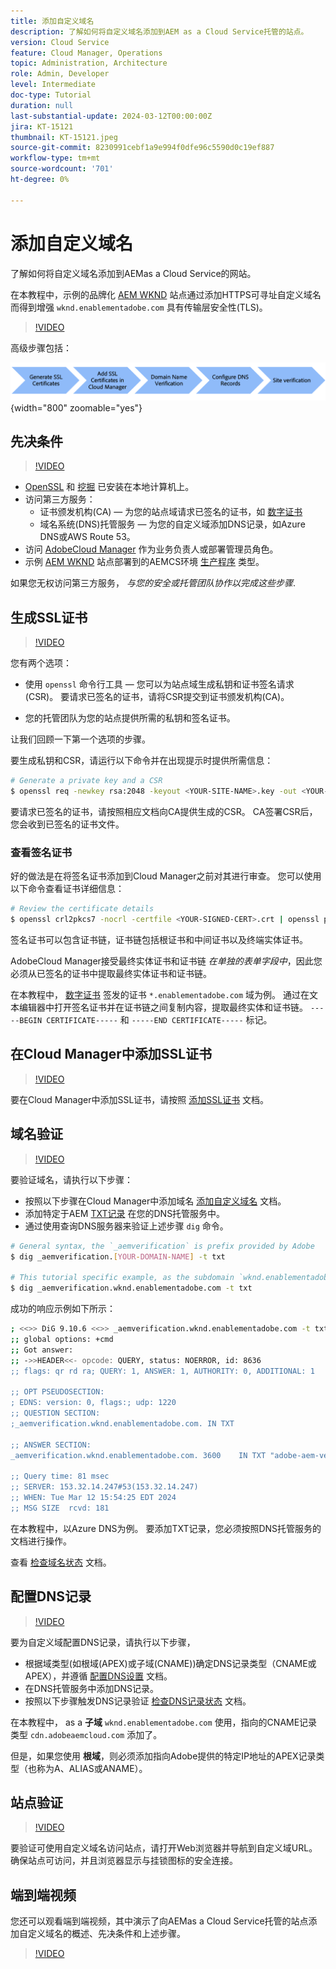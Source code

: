 ```yaml
---
title: 添加自定义域名
description: 了解如何将自定义域名添加到AEM as a Cloud Service托管的站点。
version: Cloud Service
feature: Cloud Manager, Operations
topic: Administration, Architecture
role: Admin, Developer
level: Intermediate
doc-type: Tutorial
duration: null
last-substantial-update: 2024-03-12T00:00:00Z
jira: KT-15121
thumbnail: KT-15121.jpeg
source-git-commit: 8230991cebf1a9e994f0dfe96c5590d0c19ef887
workflow-type: tm+mt
source-wordcount: '701'
ht-degree: 0%

---
```



# 添加自定义域名

了解如何将自定义域名添加到AEMas a Cloud Service的网站。

在本教程中，示例的品牌化 [AEM WKND](https://github.com/adobe/aem-guides-wknd) 站点通过添加HTTPS可寻址自定义域名而得到增强 `wknd.enablementadobe.com` 具有传输层安全性(TLS)。

>[!VIDEO](https://video.tv.adobe.com/v/3427903?quality=12&learn=on)

高级步骤包括：

![高自定义域名](./assets/add-custom-domain-name-steps.png){width="800" zoomable="yes"}

## 先决条件

>[!VIDEO](https://video.tv.adobe.com/v/3427909?quality=12&learn=on)

- [OpenSSL](https://www.openssl.org/) 和 [挖掘](https://www.isc.org/blogs/dns-checker/) 已安装在本地计算机上。
- 访问第三方服务：
   - 证书颁发机构(CA) — 为您的站点域请求已签名的证书，如 [数字证书](https://www.digicert.com/)
   - 域名系统(DNS)托管服务 — 为您的自定义域添加DNS记录，如Azure DNS或AWS Route 53。
- 访问 [AdobeCloud Manager](https://my.cloudmanager.adobe.com/) 作为业务负责人或部署管理员角色。
- 示例 [AEM WKND](https://github.com/adobe/aem-guides-wknd) 站点部署到的AEMCS环境 [生产程序](https://experienceleague.adobe.com/en/docs/experience-manager-cloud-service/content/implementing/using-cloud-manager/programs/introduction-production-programs) 类型。

如果您无权访问第三方服务， _与您的安全或托管团队协作以完成这些步骤_.

## 生成SSL证书

>[!VIDEO](https://video.tv.adobe.com/v/3427908?quality=12&learn=on)

您有两个选项：

- 使用 `openssl` 命令行工具 — 您可以为站点域生成私钥和证书签名请求(CSR)。 要请求已签名的证书，请将CSR提交到证书颁发机构(CA)。

- 您的托管团队为您的站点提供所需的私钥和签名证书。

让我们回顾一下第一个选项的步骤。

要生成私钥和CSR，请运行以下命令并在出现提示时提供所需信息：

```bash
# Generate a private key and a CSR
$ openssl req -newkey rsa:2048 -keyout <YOUR-SITE-NAME>.key -out <YOUR-SITE-NAME>.csr -nodes
```

要请求已签名的证书，请按照相应文档向CA提供生成的CSR。 CA签署CSR后，您会收到已签名的证书文件。

### 查看签名证书

好的做法是在将签名证书添加到Cloud Manager之前对其进行审查。 您可以使用以下命令查看证书详细信息：

```bash
# Review the certificate details
$ openssl crl2pkcs7 -nocrl -certfile <YOUR-SIGNED-CERT>.crt | openssl pkcs7 -print_certs -noout
```

签名证书可以包含证书链，证书链包括根证书和中间证书以及终端实体证书。

AdobeCloud Manager接受最终实体证书和证书链 _在单独的表单字段中_，因此您必须从已签名的证书中提取最终实体证书和证书链。

在本教程中， [数字证书](https://www.digicert.com/) 签发的证书 `*.enablementadobe.com` 域为例。 通过在文本编辑器中打开签名证书并在证书链之间复制内容，提取最终实体和证书链。 `-----BEGIN CERTIFICATE-----` 和 `-----END CERTIFICATE-----` 标记。

## 在Cloud Manager中添加SSL证书

>[!VIDEO](https://video.tv.adobe.com/v/3427906?quality=12&learn=on)

要在Cloud Manager中添加SSL证书，请按照 [添加SSL证书](https://experienceleague.adobe.com/en/docs/experience-manager-cloud-service/content/implementing/using-cloud-manager/manage-ssl-certificates/add-ssl-certificate) 文档。

## 域名验证

>[!VIDEO](https://video.tv.adobe.com/v/3427905?quality=12&learn=on)

要验证域名，请执行以下步骤：

- 按照以下步骤在Cloud Manager中添加域名 [添加自定义域名](https://experienceleague.adobe.com/en/docs/experience-manager-cloud-service/content/implementing/using-cloud-manager/custom-domain-names/add-custom-domain-name) 文档。
- 添加特定于AEM [TXT记录](https://experienceleague.adobe.com/en/docs/experience-manager-cloud-service/content/implementing/using-cloud-manager/custom-domain-names/add-text-record) 在您的DNS托管服务中。
- 通过使用查询DNS服务器来验证上述步骤 `dig` 命令。

```bash
# General syntax, the `_aemverification` is prefix provided by Adobe
$ dig _aemverification.[YOUR-DOMAIN-NAME] -t txt

# This tutorial specific example, as the subdomain `wknd.enablementadobe.com` is used
$ dig _aemverification.wknd.enablementadobe.com -t txt
```

成功的响应示例如下所示：

```bash
; <<>> DiG 9.10.6 <<>> _aemverification.wknd.enablementadobe.com -t txt
;; global options: +cmd
;; Got answer:
;; ->>HEADER<<- opcode: QUERY, status: NOERROR, id: 8636
;; flags: qr rd ra; QUERY: 1, ANSWER: 1, AUTHORITY: 0, ADDITIONAL: 1

;; OPT PSEUDOSECTION:
; EDNS: version: 0, flags:; udp: 1220
;; QUESTION SECTION:
;_aemverification.wknd.enablementadobe.com. IN TXT

;; ANSWER SECTION:
_aemverification.wknd.enablementadobe.com. 3600    IN TXT "adobe-aem-verification=wknd.enablementadobe.com/105881/991000/bef0e843-9280-4385-9984-357ed9a4217b"

;; Query time: 81 msec
;; SERVER: 153.32.14.247#53(153.32.14.247)
;; WHEN: Tue Mar 12 15:54:25 EDT 2024
;; MSG SIZE  rcvd: 181
```

在本教程中，以Azure DNS为例。 要添加TXT记录，您必须按照DNS托管服务的文档进行操作。

查看 [检查域名状态](https://experienceleague.adobe.com/en/docs/experience-manager-cloud-service/content/implementing/using-cloud-manager/custom-domain-names/check-domain-name-status) 文档。

## 配置DNS记录

>[!VIDEO](https://video.tv.adobe.com/v/3427907?quality=12&learn=on)

要为自定义域配置DNS记录，请执行以下步骤，

- 根据域类型(如根域(APEX)或子域(CNAME))确定DNS记录类型（CNAME或APEX），并遵循 [配置DNS设置](https://experienceleague.adobe.com/en/docs/experience-manager-cloud-service/content/implementing/using-cloud-manager/custom-domain-names/configure-dns-settings) 文档。
- 在DNS托管服务中添加DNS记录。
- 按照以下步骤触发DNS记录验证 [检查DNS记录状态](https://experienceleague.adobe.com/en/docs/experience-manager-cloud-service/content/implementing/using-cloud-manager/custom-domain-names/check-dns-record-status) 文档。

在本教程中， as a **子域** `wknd.enablementadobe.com` 使用，指向的CNAME记录类型 `cdn.adobeaemcloud.com` 添加了。

但是，如果您使用 **根域**，则必须添加指向Adobe提供的特定IP地址的APEX记录类型（也称为A、ALIAS或ANAME）。

## 站点验证

>[!VIDEO](https://video.tv.adobe.com/v/3427904?quality=12&learn=on)

要验证可使用自定义域名访问站点，请打开Web浏览器并导航到自定义域URL。 确保站点可访问，并且浏览器显示与挂锁图标的安全连接。

## 端到端视频

您还可以观看端到端视频，其中演示了向AEMas a Cloud Service托管的站点添加自定义域名的概述、先决条件和上述步骤。

>[!VIDEO](https://video.tv.adobe.com/v/3427817?quality=12&learn=on)


